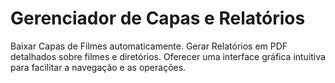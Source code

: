 # Gerenciador de Capas e Relatórios
Baixar Capas de Filmes automaticamente. Gerar Relatórios em PDF detalhados sobre filmes e diretórios. Oferecer uma interface gráfica intuitiva para facilitar a navegação e as operações.
